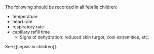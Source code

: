 The following should be recorded in all febrile children:  

- temperature
- heart rate
- respiratory rate
- capillary refill time
	- Signs of dehydration: reduced skin turgor, cool extremities, etc. 

See [[sepsis in children]]. 
